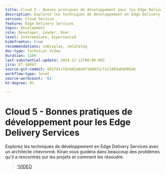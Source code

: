```yaml
---
title: Cloud 5 - Bonnes pratiques de développement pour les Edge Delivery Services
description: Explorez les techniques de développement en Edge Delivery Services avec un architecte chevronné.
version: Cloud Service
feature: Edge Delivery Services
topic: Development
role: Developer, Leader, User
level: Intermediate, Experienced
hidefromtoc: true
recommendations: noDisplay, noCatalog
doc-type: Technical Video
duration: 1109
last-substantial-update: 2024-12-12T00:00:00Z
jira: KT-16667
source-git-commit: 891fd1cfdcb82a6d4f1bb031cfa11893a69d0546
workflow-type: tm+mt
source-wordcount: '61'
ht-degree: 0%

---
```



# Cloud 5 - Bonnes pratiques de développement pour les Edge Delivery Services

Explorez les techniques de développement en Edge Delivery Services avec un architecte chevronné. Kiran vous guidera dans beaucoup des problèmes qu&#39;il a rencontrés sur les projets et comment les résoudre.

>[!VIDEO](https://video.tv.adobe.com/v/3440978/?learn=on&enablevpops)

